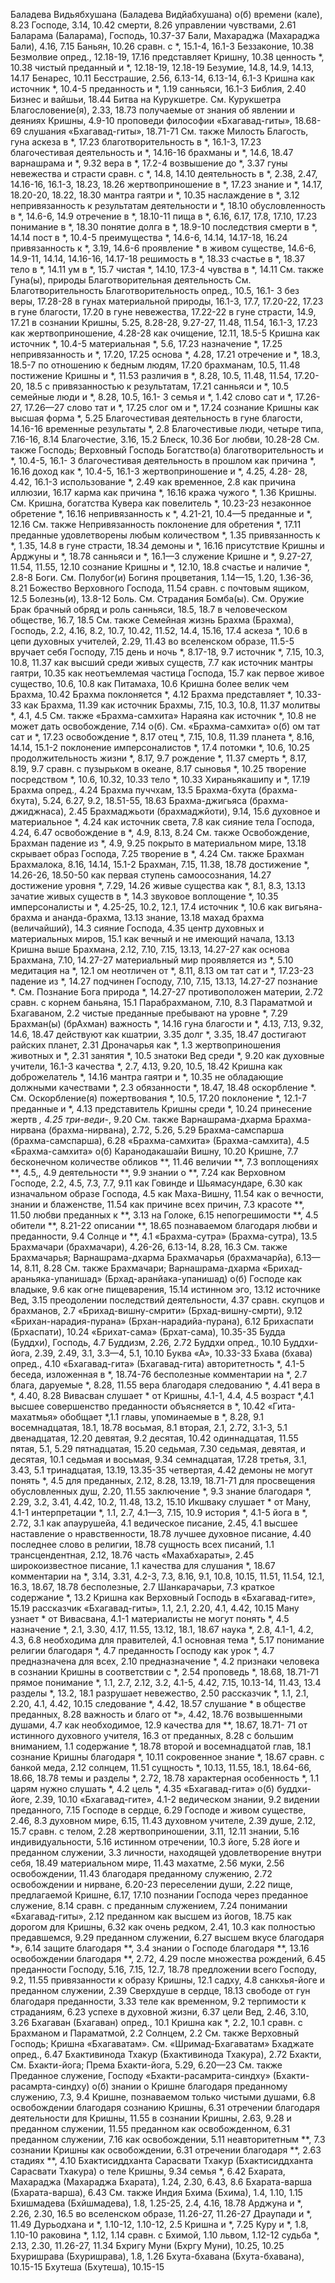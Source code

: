 Баладева Видьябхушана (Баладева Видйабхушана) 
	о(б) 
		времени (кале), 8.23 
		Господе, 3.14, 10.42
		смерти, 8.26
		управлении чувствами, 2.61 
Баларама (Баларама), 
	Господь, 10.37-37 
Бали,
	Махараджа (Махараджа Бали), 4.16, 7.15 
Баньян, 10.26
	сравн. с *, 15.1-4, 16.1-3 
Беззаконие, 10.38 
Безмолвие
	опред., 12.18-19, 17.16 
	представляет Кришну, 10.38 
	ценность *, 10.38 
	чистый преданный и *, 12.18-19, 12.18-19
Безумие, 14.8, 14.9, 14.13, 14.17
Бенарес, 10.11
Бесстрашие, 2.56, 6.13-14, 6.13-14, 6.1-3
	Кришна как источник *, 10.4-5 
	преданность и *, 1.19 
	санньяси, 16.1-3 
Библия, 2.40 
Бизнес и вайшьи, 18.44 
Битва на Курукшетре.
	См. Курукшетра
Благословение(я), 2.33, 18.73 
	получаемые от
		знания об явлении и деяниях Кришны, 4.9-10
		проповеди философии «Бхагавад-гиты», 18.68-69 
		слушания «Бхагавад-гиты», 18.71-71 
	См. также Милость
Благость, 
	гуна
		аскеза в *, 17.23
		благотворительность в *, 16.1-3, 17.23
		благочестивая деятельность и *, 14.16-16 
		брахманы и *, 14.6, 18.47 
		варнашрама и *, 9.32 
		вера в *, 17.2-4 
		возвышение до *, 3.37 
		гуны невежества и страсти сравн. с *, 14.8, 14.10
		деятельность в *, 2.38, 2.47, 14.16-16, 16.1-3, 18.23, 18.26 
		жертвоприношение в *, 17.23 
		знание и *, 14.17, 18.20-20, 18.22, 18.30
		мантра гаятри и *, 10.35 
		наслаждение в *, 3.12 
		непривязанность к результатам деятельности и *, 18.10 
		обусловленность в *, 14.6-6, 14.9
		отречение в *, 18.10-11 
		пища в *, 6.16, 6.17, 17.8, 17.10, 17.23
		понимание в *, 18.30 
		понятие долга в *, 18.9-10 
		последствия смерти в *, 14.14 
		пост в *, 10.4-5 
		преимущества *, 14.6-6, 14.14, 14.17-18, 16.24 
		привязанность к *, 3.19, 14.6-6 
		проявление * в живом существе, 14.6-6, 14.9-11, 14.14, 14.16-16, 14.17-18 
		решимость в *, 18.33 
		счастье в *, 18.37 
		тело в *, 14.11 
		ум в *, 15.7 
		чистая *, 14.10, 17.3-4 
		чувства в *, 14.11 
		См. также Гуна(ы), природы 
Благотворительная деятельность
	См. Благотворительность
Благотворительность
	опред., 10.5, 16.1- 3
	без веры, 17.28-28 
	в гунах материальной природы, 16.1-3, 17.7, 17.20-22, 17.23 
	в гуне благости, 17.20 
	в гуне невежества, 17.22-22 
	в гуне страсти, 14.9, 17.21 
	в сознании Кришны, 5.25, 8.28-28, 9.27-27, 11.48, 11.54, 16.1-3, 17.23
	как жертвоприношение, 4.28-28 
	как очищение, 12.11, 18.5-5 
	Кришна как источник *, 10.4-5 
	материальная *, 5.6, 17.23 
	назначение *, 17.25 
	непривязанность и *, 17.20, 17.25 
	основа *, 4.28, 17.21 
	отречение и *, 18.3, 18.5-7 
	по отношению к
		бедным людям, 17.20 
		брахманам, 10.5, 11.48 
	постижение Кришны и *, 11.53 
	различия в *, 8.28, 10.5, 11.48, 11.54, 17.20-20, 18.5
	с привязанностью к результатам, 17.21
	санньяси и *, 10.5 
	семейные люди и *, 8.28, 10.5, 16.1- 3
	семья и *, 1.42
	слово сат и *, 17.26-27, 17.26—27 
	слово тат и *, 17.25 
	слог ом и *, 17.24
	сознание Кришны как высшая форма *, 5.25
Благочестивая деятельность 
	в гуне благости, 14.16-16 
	временные результаты *, 2.8 
Благочестивые люди, 
	четыре типа, 7.16-16, 8.14 
Благочестие, 3.16, 15.2 
Блеск, 10.36 
Бог
	любви, 10.28-28 
	См. также Господь; Верховный Господь
Богатство(а)
	благотворительность и *, 10.4-5, 16.1- 3
	благочестивая деятельность в прошлом как причина *, 16.16 
	доход как *, 10.4-5, 16.1-3 
	жертвоприношение и *, 4.25, 4.28- 28, 4.42, 16.1-3 
	использование *, 2.49 
	как временное, 2.8 
	как причина иллюзии, 16.17 
	карма как причина *, 16.16 
	кража чужого *, 1.36 
	Кришны. 
		См. Кришна, богатства 
	Кувера как повелитель *, 10.23-23 
	незаконное обретение *, 16.16 
	непривязанность к *, 4.21-21, 10.4—5 
		преданные и *, 12.16 
		См. также Непривязанность 
	поклонение для обретения *, 17.11 
	преданные удовлетворены любым количеством *, 1.35 
	привязанность к *, 1.35, 14.8 
		в гуне страсти, 18.34 
		демоны и *, 16.16 
	присутствие Кришны и Арджуны и *, 18.78
	санньяси и *, 16.1—3 
	служение Кришне и *, 9.27-27, 11.54, 11.55, 12.10
	сознание Кришны и *, 12.10, 18.8 
	счастье и наличие *, 2.8-8 
Боги. 
	См. Полубог(и)
Богиня процветания, 1.14—15, 1.20, 1.36-36, 8.21
Божество Верховного Господа, 11.54 
	сравн. с почтовым ящиком, 12.5 
Болезнь(и), 13.8-12 
Боль.
	См. Страдания
Бомба(ы).
	См. Оружие 
Брак
	брачный обряд и роль санньяси, 18.5, 18.7
	в человеческом обществе, 16.7, 18.5
	См. также Семейная жизнь 
Брахма (Брахма), Господь, 2.2, 4.16, 8.2, 10.7, 10.42, 11.52, 14.4, 15.16, 17.4 
	аскеза *, 10.6
	в цепи духовных учителей, 2.29, 11.43 
	во вселенском образе, 11.5-5 
	вручает себя Господу, 7.15 
	день и ночь *, 8.17-18, 9.7 
	источник *, 7.15, 10.3, 10.8, 11.37
	как высший среди живых существ, 7.7
	как источник мантры гаятри, 10.35 
	как неотъемлемая частица Господа, 15.7
	как первое живое существо, 10.6, 10.8
	как Питамаха, 10.6
	Кришна
		более велик чем Брахма, 10.42 
		Брахма поклоняется *, 4.12 
		Брахма представляет *, 10.33-33 
		как Брахма, 11.39 
		как источник Брахмы, 7.15, 10.3, 10.8, 11.37 
	молитвы *, 4.1, 4.5
		См. также «Брахма-самхита»
	Нараяна как источник *, 10.8 
	не может дать освобождение, 7.14 
	о(б). 
		См. «Брахма-самхита» о(б)
	ом тат сат и *, 17.23 
	освобождение *, 8.17 
	отец *, 7.15, 10.8, 11.39 
	планета *, 8.16, 14.14, 15.1-2 
	поклонение имперсоналистов *, 17.4 
	потомки *, 10.6, 10.25 
	продолжительность жизни *, 8.17, 9.7 
	рождение *, 11.37 
	смерть *, 8.17, 8.19, 9.7 
	сравн. с пузырьком в океане, 8.17 
	сыновья *, 10.25
	творение посредством *, 10.6, 10.32, 10.33
	тело *, 10.33
	Хираньякашипу и *, 17.19 
Брахма
	опред., 4.24 
Брахма пуччхам, 13.5 
Брахма-бхута (брахма-бхута), 5.24, 6.27, 9.2, 18.51-55, 18.63 
Брахма-джигьяса (брахма-джиджнаса), 2.45
Брахмаджьоти (брахмаджйоти), 9.14, 15.6
	духовное и материальное *, 4.24 
	как источник света, 7.8
	как сияние тела Господа, 4.24, 6.47 
	освобождение в *, 4.9, 8.13, 8.24 
		См. также Освобождение, Брахман
	падение из *, 4.9, 9.25
	покрыто в материальном мире, 13.18 
	скрывает образ Господа, 7.25 
	творение в *, 4.24 
	См. также Брахман
Брахмалока, 8.16, 14.14, 15.1-2 
Брахман, 7.15, 11.38, 18.78 
	достижение *, 14.26-26, 18.50-50
		как первая ступень самоосознания, 14.27
	достижение уровня *, 7.29, 14.26 
	живые существа как *, 8.1, 8.3, 13.13
	зачатие живых существ в *, 14.3 
	звуковое воплощение *, 10.35 
	имперсоналисты и *, 4.25-25, 10.2, 12.1, 17.4 
	источник *, 10.6 
	как
		вигьяна-брахма и ананда-брахма, 13.13 
		знание, 13.18
		махад брахма (величайший), 14.3 
		сияние Господа, 4.35 
		центр духовных и материальных миров, 15.1
	как вечный и не имеющий начала, 13.13 
	Кришна
		выше Брахмана, 2.12, 7.10, 7.15, 13.13, 14.27-27 
		как основа Брахмана, 7.10, 14.27-27
	материальный мир проявляется из *, 5.10
	медитация на *, 12.1 
	ом неотличен от *, 8.11, 8.13 
	ом тат сат и *, 17.23-23 
	падение из *, 14.27 
	подчинен Господу, 7.10, 7.15, 13.13, 14.27-27
	познание *.
		См. Познание Бога
	природа *, 14.27-27 
	противоположен материи, 2.72 
	сравн. с
		корнем баньяна, 15.1 
		Парабрахманом, 7.10, 8.3 
		Параматмой и Бхагаваном, 2.2
	чистые преданные пребывают на уровне *, 7.29
Брахман(ы) (брАхман) 
	важность *, 14.16 
	гуна благости и *, 4.13, 7.13, 9.32, 14.6, 18.47
	действуют как кшатрии, 3.35 
	долг *, 3.35, 18.47 
	достигают райских планет, 2.31 
	Дроначарья как *, 1.3 
	жертвоприношения животных и *, 2.31 
	занятия *, 10.5 
	знатоки Вед среди *, 9.20 
	как духовные учители, 16.1-3 
	качества *, 2.7, 4.13, 9.20, 10.5, 18.42 
	Кришна как доброжелатель *, 14.16 
	мантра гаятри и *, 10.35 
	не обладающие должными качествами *, 2.3
	обязанности *, 18.47, 18.48
	оскорбление *.
		См. Оскорбление(я)
	пожертвования *, 10.5, 17.20
	поклонение *, 12.1-7
	преданные и *, 4.13
	представитель Кришны среди *, 10.24
	принесение жертв *, 4.25
	три-веди-*, 9.20
	См. также Варнашрама-дхарма
Брахма-нирвана (брахма-нирвана), 2.72, 5.26, 5.29
Брахма-самспарша (брахма-самспарша), 6.28
«Брахма-самхита» (Брахма-самхита), 4.5
«Брахма-самхита» о(б)
	Каранодакашайи Вишну, 10.20 
	Кришне, 7.7
		бесконечном количестве обликов **, 11.46 
		величии **, 7.3 
		воплощениях **, 4.5,, 4.9 
		деятельности **, 9.9 
		знании о **, 7.24 
		как Верховном Господе, 2.2, 4.5, 7.3, 7.7, 9.11
		как Говинде и Шьямасундаре, 6.30 
		как изначальном образе Господа, 4.5
		как Маха-Вишну, 11.54 
		как о вечности, знании и блаженстве, 11.54
		как причине всех причин, 7.3 
		красоте **, 11.50
		любви преданных к **, 3.13 
		на Голоке, 6.15 
		непогрешимости **, 4.5 
		обители **, 8.21-22 
		описании **, 18.65 
		познаваемом благодаря любви и преданности, 9.4 
		Солнце и **, 4.1
«Брахма-сутра» (Брахма-сутра), 13.5 
Брахмачари (брахмачари), 4.26-26, 6.13-14, 8.28, 16.3 
	См. также Брахмачарья; Варнашрама-дхарма
Брахмачарья (брахмачарйа), 6.13—14, 8.11, 8.28
	См. также Брахмачари; Варнашрама-дхарма
«Брихад-араньяка-упанишад» (Брхад-аранйака-упанишад) о(б)
	Господе
		как владыке, 9.6 
		как огне пищеварения, 15.14 
	истинном эго, 13.12 
	источнике Вед, 3.15 
	преодолении последствий деятельности, 4.37
	сравн. скупцов и брахманов, 2.7
«Брихад-вишну-смрити» (Брхад-вишну-смрти), 9.12
	«Брихан-нарадия-пурана» (Брхан-нарадийа-пурана), 6.12
Брихаспати (Брхаспати), 10.24
«Брихат-сама» (Брхат-сама), 10.35-35 
Будда (Буддхи), Господь, 4.7 
Буддизм, 2.26, 2.72 
Буддхи
	опред., 10.10 
Буддхи-йога, 2.39, 2.49, 3.1, 3.3—4, 5.1, 10.10
Буква «А», 10.33-33 
Бхава (бхава)
	опред., 4.10 
«Бхагавад-гита» (Бхагавад-гита)
	авторитетность *, 4.1-5 
	беседа, изложенная в *, 18.74-76 
	бесполезные комментарии на *, 2.7 
	блага, даруемые *, 8.28, 11.55 
	вера благодаря следованию *, 4.41 
	вера в *, 4.40, 8.28 
	Вивасван слушает * от Кришны, 4.1-1, 4.4, 4.5 
	возраст *,4.1
	высшее совершенство преданности объясняется в *, 10.42 «Гита-махатмья» обобщает *,1.1 
	главы, упоминаемые в *, 8.28, 9.1
		восемнадцатая, 18.1, 18.78 
		восьмая, 8.1
		вторая, 2.1, 2.72, 3.1-3, 5.1 
		двенадцатая, 12.20 
		девятая, 9.2 
		десятая, 10.42 
		одиннадцатая, 11.55 
		пятая, 5.1, 5.29 
		пятнадцатая, 15.20 
		седьмая, 7.30
		седьмая, девятая, и десятая, 10.1 
		седьмая и восьмая, 9.34 
		семнадцатая, 17.28 
		третья, 3.1, 3.43, 5.1 
		тринадцатая, 13.19, 13.35-35 
		четвертая, 4.42
	демоны не могут понять *, 4.5 
	для преданных, 2.12, 8.28, 13.19, 18.71-71
	для просвещения обусловленных душ, 2.20, 11.55 
	заключение *, 9.3 
	знание благодаря *, 2.29, 3.2, 3.41, 4.42, 10.2, 11.48, 13.2, 15.10 
	Икшваку слушает * от Ману, 4.1-1 
	интерпретации *, 1.1, 2.7, 4.1—3, 7.15, 10.9 
	история *, 4.1-5 
	йога в *, 2.72, 3.1 
	как
		апаурушейа, 4.1 
		ведическое писание, 2.45, 4.1 
		высшее наставление о нравственности, 18.78
		лучшее духовное писание, 4.40 
		последнее слово в религии, 18.78 
		сущность всех писаний, 1.1 
		трансцендентная, 2.12, 18.76 
		часть «Махабхараты», 2.45 
		широкоизвестное писание, 1.1 
	качества для слушания *, 18.67 
	комментарии на *, 3.14, 3.31, 4.2-3, 7.3, 8.16, 9.1, 10.8, 10.15, 11.51, 11.54, 12.1, 16.3, 18.67, 18.78 
		бесполезные, 2.7 
		Шанкарачарьи, 7.3 
	краткое содержание *, 13.2 
	Кришна как
		Верховный Господь в «Бхагавад-гите», 15.19
	рассказчик «Бхагавад-гиты», 1.1, 2.1, 2.20, 4.1, 4.42, 10.15
	Ману узнает * от Вивасвана, 4.1-1
	материалисты не могут понять *, 4.5 
	назначение *, 2.1, 3.30, 4.17, 11.55, 13.12, 18.1, 18.67 
	наука *, 2.8, 4.1-1, 4.2, 4.3, 6.8 
	необходима для правителей, 4.1 
	основная тема *, 5.17 
	понимание религии благодаря *, 4.7 
	преданность Господу как урок *, 4.7 
	предназначена для всех, 2.10 
	предназначение *, 4.2 
	признаки человека в сознании Кришны в соответствии с *, 2.54 
	проповедь *, 18.68, 18.71-71 
	прямое понимание *, 1.1, 2.7, 2.12, 3.2, 4.1-5, 4.42, 7.15, 10.13-14, 11.43, 13.4
	разделы *, 13.2, 18.1 
	разрушает невежество, 2.50 
	рассказчик *, 1.1, 2.1, 2.20, 4.1, 4.42, 10.15 
	следование *, 4.42, 18.57 
	слушание *
		в обществе преданных, 8.28 
		важность и благо от *», 4.42, 18.76
		возвышенными душами, 4.7 
		как необходимое, 12.9 
		качества для **, 18.67, 18.71- 71
		от истинного духовного учителя, 16.3
		от преданных, 8.28 
		с большим вниманием, 1.1 
	содержание *, 18.78
		второй и восемнадцатой глав, 18.1
	сознание Кришны благодаря *, 10.11 
	сокровенное знание *, 18.67 
	сравн. с
		банкой меда, 2.12 
		солнцем, 11.51
	сущность *, 10.13, 11.55, 18.1, 18.64-66, 18.66, 18.78 
	темы и разделы *, 2.72, 18.78 
	характерная особенность *, 1.1 
	царям нужно слушать *, 4.2 
	цель *, 4.35
«Бхагавад-гита» о(б)
	буддхи-йоге, 2.39, 10.10
	«Бхагавад-гите», 4.1-2 
	ведическом знании, 9.2 
	видении преданного, 7.15 
	Господе в сердце, 6.29 
	Господе и живом существе, 2.46, 8.3
	духовном мире, 6.15, 11.43 
	духовном учителе, 2.39 
	душе, 2.12, 15.7
		сравн. с телом, 2.28 
	жертвоприношении, 3.11, 12.11 
	знании, 5.16 
	индивидуальности, 5.16 
	истинном отречении, 10.3 
	йоге, 5.28
	йоге и преданном служении, 3.3 
	личности, находящей удовлетворение внутри себя, 18.49 
	материальном мире, 11.43 
	махатме, 2.56 
	муки, 2.56
	освобождении, 11.43
		благодаря преданному служению, 2.72
	освобождении и нирване, 6.20-23 
	переселении души, 2.22 
	пище, предлагаемой Кришне, 6.17, 17.10
	познании Господа через преданное служение, 8.14
		сравн. с преданным служением, 7.24
	понимании «Бхагавад-гиты», 2.12 
	преданном
		как высшем из йогов, 18.75 
		как дорогом для Кришны, 6.32 
		как очень редком, 2.41, 10.3 
		как полностью предавшемся, 9.29 
	преданном служении, 6.27
		высшем вкусе благодаря *», 6.14 
		защите благодаря **, 3.4 
		знании о Господе благодаря **, 13.16
		освобождении благодаря **, 2.72, 4.29
		после множества рождений, 6.45 
	преданности Господу, 5.16, 7.15, 12.7, 18.78
	предложении всего Господу, 9.2, 11.55 
	привязанности к образу Кришны, 12.1 
	садху, 4.8
	санкхья-йоге и преданном служении, 2.39
	Сверхдуше в сердце, 18.13 
	свободе от гун благодаря преданности, 3.33
	теле как временном, 9.2 
	терпимости к страданиям, 6.23 
	успехе в духовной жизни, 6.37
	цели Вед, 2.46, 3.10, 3.26 
Бхагаван (Бхагаван)
	опред., 10.1 
	Кришна как *, 2.2, 10.1 
	сравн. с
		Брахманом и Параматмой, 2.2 
		Солнцем, 2.2
	См. также Верховный Господь; Кришна
«Бхагаватам».
	См. «Шримад-Бхагаватам»
Бхаджате
	опред., 6.47 
Бхактивинода Тхакур (Бхактивинода Тхакура), 2.72
Бхакти,
	См. Бхакти-йога; Према
Бхакти-йога, 5.29, 6.20—23
	См. также Преданное служение, Господу
«Бхакти-расамрита-синдху» (Бхакти-расамрта-синдху) о(б)
	знании о Кришне благодаря преданному служению, 7.3, 9.4 
	Кришне, познаваемом только чистыми душами, 6.8
	освобождении благодаря сознанию Кришны, 6.31 
	отречении
		благодаря деятельности для Кришны, 11.55
		в сознании Кришны, 2.63, 9.28 
		и преданном служении, 11.55 
	преданном как освобожденном, 6.31 
	преданном служении, 7.16 
		как освобождении, 5.11 
		неавторитетным **, 7.3 
	сознании Кришны
		как освобождении, 6.31 
		отречении благодаря **, 2.63 
		стадиях **, 4.10
Бхактисиддханта Сарасвати Тхакур (Бхактисиддханта Сарасвати Тхакура)
	о теле Кришны, 9.34 
	семья *, 6.42
Бхарата, 
	Махараджа (Махараджа Бхарата), 1.24, 2.30, 6.43, 8.6 
Бхарата-варша (Бхарата-варша), 6.43 
	См. также Индия
Бхима (Бхима), 1.4, 1.10, 1.15 
Бхишмадева (Бхйшмадева), 1.8, 1.25-25, 2.4, 4.16, 18.78
	Арджуна и *, 2.26, 2.30, 16.5 
	во вселенском образе, 11.26-27, 11.26-27
	Драупади и *, 11.49
	Дурьодхана и *, 1.10-12, 1.10-12, 2.5
	Кришна и *, 7.25 
	Куру и *, 1.8, 1.10-10 
	раковина *, 1.12, 1.14 
	сравн. с
		Бхимой, 1.10 
		львом, 1.12-12
	судьба *, 2.13, 2.30, 11.26-27, 11.34 
Бхригу Муни (Бхргу Муни), 10.25, 10.25 
Бхуришрава (Бхуришрава), 1.8, 1.26 
Бхута-бхавана (Бхута-бхавана), 10.15-15
Бхутеша (Бхутеша), 10.15-15